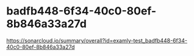 # badfb448-6f34-40c0-80ef-8b846a33a27d
https://sonarcloud.io/summary/overall?id=examly-test_badfb448-6f34-40c0-80ef-8b846a33a27d
